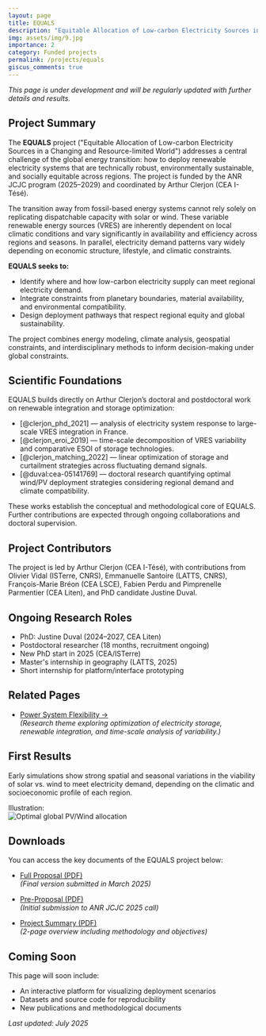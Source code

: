 ```yaml
---
layout: page
title: EQUALS
description: "Equitable Allocation of Low-carbon Electricity Sources in a Changing and Resource-limited World"
img: assets/img/9.jpg
importance: 2
category: Funded projects
permalink: /projects/equals
giscus_comments: true
---
```


*This page is under development and will be regularly updated with further details and results.*

## Project Summary

The **EQUALS** project ("Equitable Allocation of Low-carbon Electricity Sources in a Changing and Resource-limited World") addresses a central challenge of the global energy transition: how to deploy renewable electricity systems that are technically robust, environmentally sustainable, and socially equitable across regions. The project is funded by the ANR JCJC program (2025–2029) and coordinated by Arthur Clerjon (CEA I-Tésé).

The transition away from fossil-based energy systems cannot rely solely on replicating dispatchable capacity with solar or wind. These variable renewable energy sources (VRES) are inherently dependent on local climatic conditions and vary significantly in availability and efficiency across regions and seasons. In parallel, electricity demand patterns vary widely depending on economic structure, lifestyle, and climatic constraints. 

**EQUALS seeks to:**
- Identify where and how low-carbon electricity supply can meet regional electricity demand.
- Integrate constraints from planetary boundaries, material availability, and environmental compatibility.
- Design deployment pathways that respect regional equity and global sustainability.

The project combines energy modeling, climate analysis, geospatial constraints, and interdisciplinary methods to inform decision-making under global constraints.

## Scientific Foundations

EQUALS builds directly on Arthur Clerjon’s doctoral and postdoctoral work on renewable integration and storage optimization:

- [@clerjon_phd_2021] — analysis of electricity system response to large-scale VRES integration in France.
- [@clerjon_eroi_2019] — time-scale decomposition of VRES variability and comparative ESOI of storage technologies.
- [@clerjon_matching_2022] — linear optimization of storage and curtailment strategies across fluctuating demand signals.
- [@duval:cea-05141769] — doctoral research quantifying optimal wind/PV deployment strategies considering regional demand and climate compatibility.

These works establish the conceptual and methodological core of EQUALS. Further contributions are expected through ongoing collaborations and doctoral supervision.

## Project Contributors

The project is led by Arthur Clerjon (CEA I-Tésé), with contributions from Olivier Vidal (ISTerre, CNRS), Emmanuelle Santoire (LATTS, CNRS), François-Marie Bréon (CEA LSCE), Fabien Perdu and Pimprenelle Parmentier (CEA Liten), and PhD candidate Justine Duval.

## Ongoing Research Roles

- PhD: Justine Duval (2024–2027, CEA Liten)
- Postdoctoral researcher (18 months, recruitment ongoing)
- New PhD start in 2025 (CEA/ISTerre)
- Master's internship in geography (LATTS, 2025)
- Short internship for platform/interface prototyping

## Related Pages

- [Power System Flexibility →](/power-system-flexibility)  
  *(Research theme exploring optimization of electricity storage, renewable integration, and time-scale analysis of variability.)*

## First Results

Early simulations show strong spatial and seasonal variations in the viability of solar vs. wind to meet electricity demand, depending on the climatic and socioeconomic profile of each region.

Illustration:  
![Optimal global PV/Wind allocation](assets/img/world_map.png)

## Downloads

You can access the key documents of the EQUALS project below:

- [Full Proposal (PDF)](https://nuage.gresille.org/index.php/s/9TonKDSQCjWzkZr)  
  *(Final version submitted in March 2025)*

- [Pre-Proposal (PDF)](https://nuage.gresille.org/index.php/s/cLf7toepGt8nm3g)  
  *(Initial submission to ANR JCJC 2025 call)*

- [Project Summary (PDF)](https://nuage.gresille.org/index.php/s/sioYgnqM3AHDQyD)  
  *(2-page overview including methodology and objectives)*


## Coming Soon

This page will soon include:

- An interactive platform for visualizing deployment scenarios
- Datasets and source code for reproducibility
- New publications and methodological documents

*Last updated: July 2025*
